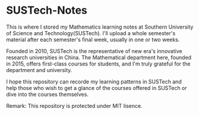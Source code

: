 # SUSTech-Notes
This is where I stored my Mathematics learning notes at Southern University of Science and Technology(SUSTech). I'll upload a whole semester's material after each semester's final week, usually in one or two weeks.

Founded in 2010, SUSTech is the representative of new era's innovative research universities in China. The Mathematical department here, founded in 2015, offers first-class courses for students, and I'm truly grateful for the department and university.

I hope this repository can recorde my learning patterns in SUSTech and help those who wish to get a glance of the courses offered in SUSTech or dive into the courses themselves.

Remark: This repository is protected under MIT lisence.
